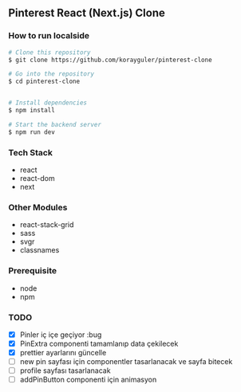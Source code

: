 ## Pinterest React (Next.js) Clone

### How to run localside

```bash
# Clone this repository
$ git clone https://github.com/korayguler/pinterest-clone

# Go into the repository
$ cd pinterest-clone


# Install dependencies
$ npm install

# Start the backend server
$ npm run dev

```

### Tech Stack

- react
- react-dom
- next

### Other Modules

- react-stack-grid
- sass
- svgr
- classnames

### Prerequisite

- node
- npm

### TODO

- [x] Pinler iç içe geçiyor :bug
- [x] PinExtra componenti tamamlanıp data çekilecek
- [x] prettier ayarlarını güncelle
- [ ] new pin sayfası için componentler tasarlanacak ve sayfa bitecek
- [ ] profile sayfası tasarlanacak
- [ ] addPinButton componenti için animasyon
